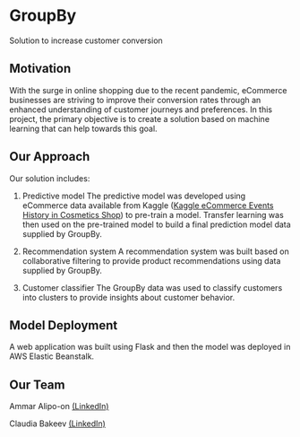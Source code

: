 # GroupBy
Solution to increase customer conversion

## Motivation
With the surge in online shopping due to the recent pandemic, eCommerce businesses are striving to improve their conversion rates through an enhanced understanding of customer journeys and preferences. In this project, the primary objective is to create a solution based on machine learning that can help towards this goal. 

## Our Approach
Our solution includes:

1. Predictive model
The predictive model was developed using eCommerce data available from Kaggle ([Kaggle eCommerce Events History in Cosmetics Shop](https://www.kaggle.com/mkechinov/ecommerce-events-history-in-cosmetics-shop)) to pre-train a model. Transfer learning was then used on the pre-trained model to build a final prediction model data supplied by GroupBy.

3. Recommendation system
A recommendation system was built based on collaborative filtering to provide product recommendations using data supplied by GroupBy.

5. Customer classifier
The GroupBy data was used to classify customers into clusters to provide insights about customer behavior.

## Model Deployment
A web application was built using Flask and then the model was deployed in AWS Elastic Beanstalk.

## Our Team
Ammar Alipo-on [(LinkedIn)](https://www.linkedin.com/in/ammar-alipo-on-82267495/)

Claudia Bakeev [(LinkedIn)](https://www.linkedin.com/in/claudia-bakeev-63600717/)
